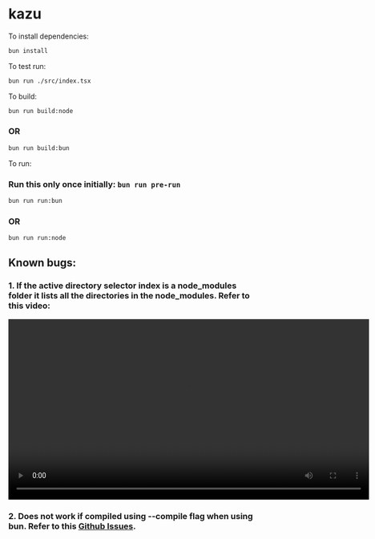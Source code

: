 # kazu

To install dependencies:

```bash
bun install
```

To test run:

```bash
bun run ./src/index.tsx
```

To build:

```bash
bun run build:node
```
### OR
```bash
bun run build:bun
```

To run: 
### Run this only once initially:  `bun run pre-run`
```bash
bun run run:bun
```
### OR
```bash
bun run run:node
```


## Known bugs: 
### 1. If the active directory selector index is a node_modules folder it lists all the directories in the node_modules. Refer to this video:
<video src="bugs/2025-01-23 17-01-31.mp4" controls style="width: 720px;"></video>

### 2. Does not work if compiled using --compile flag when using bun. Refer to this [Github Issues](https://github.com/oven-sh/bun/issues/13405).
